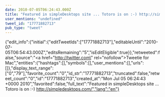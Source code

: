 ```yaml
---
date: 2010-07-05T06:24:43.000Z
title: "Featured in simpleDesktops site ... Totoro is on :-) http://simpledesktops.com/″"
user_mentions: "undefined"
tweet_id: "17771882713"
pub_type: "tweet"
---
```

{"edit_info":{"initial":{"editTweetIds":["17771882713"],"editableUntil":"2010-07-05T06:54:43.000Z","editsRemaining":"5","isEditEligible":true}},"retweeted":false,"source":"<a href=\"http://twitter.com\" rel=\"nofollow\">Tweetie for Mac</a>","entities":{"hashtags":[],"symbols":[],"user_mentions":[],"urls":[]},"display_text_range":["0","79"],"favorite_count":"0","id_str":"17771882713","truncated":false,"retweet_count":"0","id":"17771882713","created_at":"Mon Jul 05 06:24:43 +0000 2010","favorited":false,"full_text":"Featured in simpleDesktops site ... Totoro is on :-) http://simpledesktops.com/","lang":"en"}
